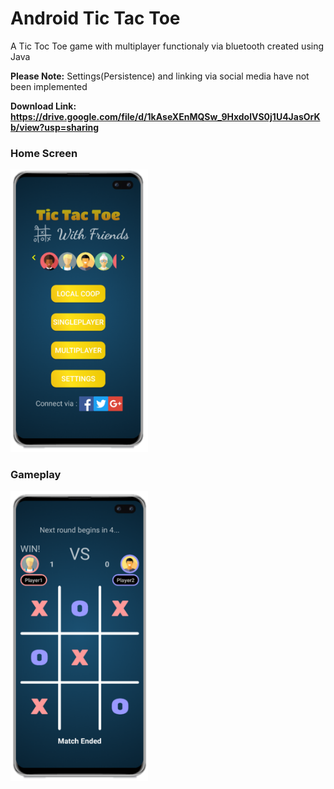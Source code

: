# Android Tic Tac Toe

<p>A Tic Toc Toe game with multiplayer functionaly via bluetooth created using Java </p>

<b>Please Note:</b> Settings(Persistence) and linking via social media have not been implemented

<b>Download Link: https://drive.google.com/file/d/1kAseXEnMQSw_9HxdolVS0j1U4JasOrKb/view?usp=sharing</b>


<h3>Home Screen</h3>
<img src="https://github.com/Razibs/AndoridTicTacToe/blob/master/screenshots/homeScreen.png" width="220">


<h3>Gameplay</h3>
<img src="https://github.com/Razibs/AndoridTicTacToe/blob/master/screenshots/gameplay2.png" width="220">


